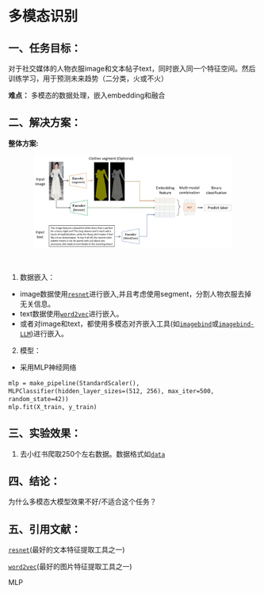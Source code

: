 
# 多模态识别

## 一、任务目标：

对于社交媒体的人物衣服image和文本帖子text，同时嵌入同一个特征空间。然后训练学习，用于预测未来趋势（二分类，火或不火）

**难点：** 多模态的数据处理，嵌入embedding和融合

## 二、解决方案：

**整体方案:**

<p align="center">
    <img src="mutimodal_pipleline.jpg" width="400"/>
<p>
<br>

1. 数据嵌入：
- image数据使用[`resnet`](https://github.com/KaimingHe/deep-residual-networks)进行嵌入,并且考虑使用segment，分割人物衣服去掉无关信息。
- text数据使用[`word2vec`](https://code.google.com/archive/p/word2vec/)进行嵌入。
- 或者对image和text，都使用多模态对齐嵌入工具(如[`imagebind`](https://arxiv.org/abs/2305.05665)或[`imagebind-LLM`](https://arxiv.org/abs/2309.03905))进行嵌入。

2. 模型：
- 采用MLP神经网络

```
mlp = make_pipeline(StandardScaler(), MLPClassifier(hidden_layer_sizes=(512, 256), max_iter=500, random_state=42))
mlp.fit(X_train, y_train)
```

## 三、实验效果：

1. 去小红书爬取250个左右数据。数据格式如[`data`](https://python.langchain.com/v0.1/docs/modules/data_connection/document_transformers/)



## 四、结论：




为什么多模态大模型效果不好/不适合这个任务？




## 五、引用文献：
[`resnet`](https://github.com/KaimingHe/deep-residual-networks)(最好的文本特征提取工具之一)

[`word2vec`](https://code.google.com/archive/p/word2vec/)(最好的图片特征提取工具之一)

MLP





























